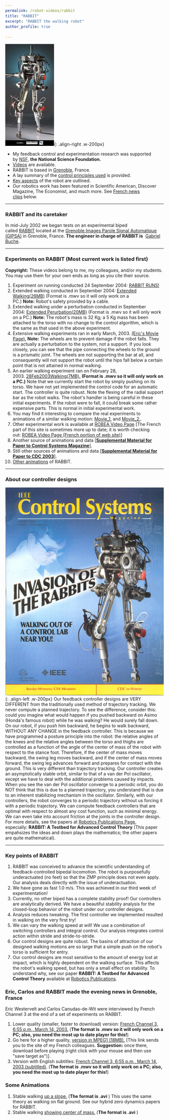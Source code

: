 ```yaml
---
permalink: /robot-videos/rabbit
title: "RABBIT"
excerpt: "RABBIT the walking robot"
author_profile: true

---
```

![RABBIT](/images/rabbit-1.jpg){: .align-right .w-200px}
*   My feedback control and experimentation research was supported by [NSF](http://nsf.gov/), **the National Science Foundation.**
*   [Videos](#Videos) are available.
*   RABBIT is based in [Grenoble](http://en.wikipedia.org/wiki/Grenoble), France.
*   A lay summary of the [control principles used](#Controller) is provided.
*   [Key aspects](#key) of the robot are outlined.
*   Our robotics work has been featured in Scientific American, Discover Magazine, The Economist, and much more. See [French news clips](#News) below.

* * *

### RABBIT and its caretaker

In mid-July 2002 we began tests on an experimental biped called [RABBIT](http://robot-rabbit.lag.ensieg.inpg.fr/English/rabbit_en.php) located at the [Grenoble Images Parole Signal Automatique (GIPSA)](http://www.gipsa-lab.inpg.fr/) in Grenoble, France. **The engineer in charge of RABBIT is**  [Gabriel Buche](mailto:Gabriel.Buche@inpg.fr).

* * *

### <a name="Videos"></a>Experiments on RABBIT (Most current work is listed first)

**Copyright:** These videos belong to me, my colleagues, and/or my students. You may use them for your own ends as long as you cite their source.

1.  Experiment on running conducted 24 September 2004: [RABBIT RUNS!](/robot-videos/rabbit/initial-rabbit-experiment)
2.  Extended walking conducted in September 2004: [Extended Walking(26MB)](http://websites.umich.edu/~grizzlefacultyafs/vids/ExtendedWalking23Sept2004.wmv) (Format is .mwv so it will only work on a PC.) **Note:** Robot's safety provided by a cable.
3.  Extended walking under a perturbation conducted in September 2004: [Extended Perurbation(20MB)](http://websites.umich.edu/~grizzlefacultyafs/vids/Extended_Perturbation_23Sept2004.wmv) (Format is .mwv so it will only work on a PC.) **Note:** The robot's mass is 32 Kg; a 5 Kg mass has been attached to the torso with no change to the control algorithm, which is the same as that used in the above experiment.
4.  Extensive walking experiments ran in early March, 2003. [(Eric's Movie Page).](http://websites.umich.edu/~grizzlefacultyafs/westervelt_thesis/movies/) **Note:** The wheels are to prevent damage if the robot falls. They are actually a perturbation to the system, not a support. If you look closely, you can see that the pipe connecting the wheels to the ground is a prismatic joint. The wheels are not supporting the bar at all, and consequently will not support the robot until the hips fall below a certain point that is not attained in normal walking.
5.  An earlier walking experiment ran on February 28, 2003. [28Feb2003Walking(7MB).](http://websites.umich.edu/~grizzlefacultyafs/vids/GrenobleFeb2003.wmv) **(Format is .mwv so it will only work on a PC.)** Note that we currently start the robot by simply pushing on its torso. We have not yet implemented the control code for an automatic start. The controller is quite robust. Note the flexing of the radial support bar as the robot walks. The robot's handler is being careful in these initial experiments. If the robot were to fall, it could break some rather expensive parts. This is normal in initial experimental work.
6.  You may find it interesting to compare the real experiments to animations of a similar walking motion: [Movie\_1.](http://websites.umich.edu/~grizzlefacultyafs/vids/Movie_1_grizzle.mpg) and [Movie\_2.](http://websites.umich.edu/~grizzlefacultyafs/vids/Movie_2_grizzle.mpg).
7.  Other experimental work is available at [ROBEA Video Page](http://www.gipsa-lab.grenoble-inp.fr/projet/Rabbit/English/videos_en.php) \[The French part of this site is sometimes more up to date; it is worth checking out: [ROBEA Video Page (French portion of web site)](http://www.gipsa-lab.grenoble-inp.fr/projet/Rabbit/Videos/videos.php)\]
8.  Another source of animations and data [\[**Supplemental Material for Paper to Control Systems Magazine**\]](http://websites.umich.edu/~grizzlefacultyafs/westervelt_thesis/csm/).
9.  Still other sources of animations and data [\[**Supplemental Material for Paper to CDC 2003**\]](http://websites.umich.edu/~grizzlefacultyafs/westervelt_thesis/cdc03/).
10.  [Other animations](#animations) of RABBIT.

* * *

### <a name="Controller"></a>About our controller designs

![RABBIT](/images/rabbit2-big.jpg){: .align-left .w-200px} Our feedback controller designs are VERY DIFFERENT from the traditionally used method of trajectory tracking. We never compute a planned trajectory. To see the difference, consider this: could you imagine what would happen if you pushed backward on Asimo (Honda's famous robot) while he was walking? He would surely fall down. On our robot, if you push him backward, he begins to walk backward, WITHOUT ANY CHANGE in the feedback controller. This is because we have programmed a posture principle into the robot: the relative angles of the knees and the relative angles between the torso and thighs are controlled as a function of the angle of the center of mass of the robot with respect to the stance foot. Therefore, if the center of mass moves backward, the swing leg moves backward, and if the center of mass moves forward, the swing leg advances forward and prepares for contact with the ground. This is very different than trajectory tracking. Our controller creates an asymptotically stable orbit, similar to that of a van der Pol oscillator, except we have to deal with the additional problems caused by impacts. When you see the van der Pol oscillator converge to a periodic orbit, you do NOT think that this is due to a planned trajectory, you understand that is due to an inherent stabilizing mechanism in the oscillator. Similarly, with our controllers, the robot converges to a periodic trajectory without us forcing it with a periodic trajectory. We can compute feedback controllers that are optimal with respect to almost any cost function, such as minimal energy. We can even take into account friction at the joints in the controller design. For more details, see the papers at [Robotics Publications Page](/publications-robotics.html), especially: **RABBIT: A Testbed for Advanced Control Theory** (This paper empahsizes the ideas and down plays the mathematics; the other papers are quite mathematical).

* * *

### Key points of RABBIT

1.  RABBIT was conceived to advance the scientific understanding of feedback-controlled bipedal locomotion. The robot is purposefully underactuated (no feet) so that the ZMP principle does not even apply. Our analysis deals directly with the issue of underactuation.
2.  We have gone as fast 1.0 m/s. This was achieved in our third week of experimentation!
3.  Currently, no other biped has a complete stability proof! Our controllers are analytically derived. We have a beautiful stability analysis for the closed-loop behavior of the robot under our controller designs.
4.  Analysis reduces tweaking. The first controller we implemented resulted in walking on the very first try!
5.  We can vary the walking speed at will! We use a combination of switching controllers and integral control. Our analysis integrates control action within stride and stride-to-stride.
6.  Our control designs are quite robust. The basins of attraction of our designed walking motions are so large that a simple push on the robot's torso is sufficient for entry.
7.  Our control designs are most sensitive to the amount of energy lost at impact, which is highly dependent on the walking surface. This affects the robot's walking speed, but has only a small effect on stability. To understand why, see our paper **RABBIT: A Testbed for Advanced Control Theory** available at [Robotics Publications](/publications-robotics.html).

### Eric, Carlos and RABBIT made the evening news in Grenoble, France

Eric Westervelt and Carlos Canudas-de-Wit were interviewed by French Channel 3 at the end of a set of experiments on RABBIT.

1.  Lower quality (smaller, faster to download) version: [French Channel 3, 6:55 p.m., March 14, 2003.](http://websites.umich.edu/~grizzlefacultyafs/vids/Rabbit_France3_14March2003.wmv) (**The format is .mwv so it will only work on a PC; also, you need the most up to date player for this!**)
2.  Go here for a higher quality, [version in MPEG1 (18MB).](http://www.gipsa-lab.grenoble-inp.fr/projet/Rabbit/English/videos_en.php) \[This link sends you to the site of my French colleagues. **Suggestion:** once there, download before playing (right click with your mouse and then use "save target as")\].
3.  Version with English subtitles: [French Channel 3, 6:55 p.m., March 14, 2003 (subtitled)](http://websites.umich.edu/~grizzlefacultyafs/vids/Rabbit_France3_140303_subtitle_HIGH.wmv). (**The format is .mwv so it will only work on a PC; also, you need the most up to date player for this!**)

### Some Animations

1.  Stable walking [up a slope.](http://websites.umich.edu/~grizzlefacultyafs/vids/sloped_walking.avi) (**The format is .avi** ) This uses the same theory as walking on flat ground. See our hybrid zero dynamics papers for RABBIT.
2.  Stable walking [showing center of mass.](http://websites.umich.edu/~grizzlefacultyafs/vids/AnimWithCoMOn.avi) (**The format is .avi** )